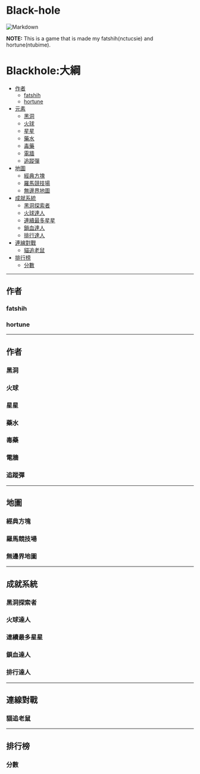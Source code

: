 ﻿Black-hole
==================

![Markdown](http://markdown.tw/images/208x128.png)

**NOTE:** This is a game that is made my fatshih(nctucsie) and hortune(ntubime).


Blackhole:大綱
================

*   [作者](#author)
    *   [fatshih](#fatshih)
    *   [hortune](#hortune)
*   [元素](#element)
    *   [黑洞](#dark_hole)
    *   [火球](#fireball)
    *   [星星](#star)
    *   [藥水](#potion)
    *   [毒藥](#poison)
    *   [電牆](#electric_wall)
    *   [追蹤彈](#tracking_bullet)
*   [地圖](#map)
    *   [經典方塊](#block)
    *   [羅馬競技場](#circle)
    *   [無邊界地圖](#no_limit)
*   [成就系統](#achievement)
    *   [黑洞探索者](#pioneer)
    *   [火球達人](#fire_ball_pro)
    *   [連續最多星星](#contiunous_star)
    *   [鎖血達人](#lock_blood)
    *   [排行達人](#leader)
*   [連線對戰](#multiplayer)
    *   [貓追老鼠](#catvsmice) 
*   [排行榜](#score_board)
    *   [分數](#score) 

* * *
<h2 id="author">作者</h2>


<h3 id="fatshih">fatshih</h3>
<h3 id="hortune">hortune</h3>

* * *
<h2 id="element">作者</h2>


<h3 id="dark_hole">黑洞</h3>
<h3 id="fireball">火球</h3>
<h3 id="star">星星</h3>
<h3 id="potion">藥水</h3>
<h3 id="poison">毒藥</h3>
<h3 id="electric_wall">電牆</h3>
<h3 id="tracking_bullet">追蹤彈</h3>

* * *
<h2 id="map">地圖</h2>


<h3 id="block">經典方塊</h3>
<h3 id="circle">羅馬競技場</h3>
<h3 id="no_limit">無邊界地圖</h3>

* * *
<h2 id="achievement">成就系統</h2>


<h3 id="pioneer">黑洞探索者</h3>
<h3 id="fire_ball_pro">火球達人</h3>
<h3 id="continuous_star">連續最多星星</h3>
<h3 id="lock_blood">鎖血達人</h3>
<h3 id="leader">排行達人</h3>

* * *
<h2 id="multiplayer">連線對戰</h2>


<h3 id="catvsmice">貓追老鼠</h3>

* * *
<h2 id="score_board">排行榜</h2>


<h3 id="score">分數</h3>


